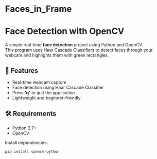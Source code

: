 # Faces_in_Frame

# Face Detection with OpenCV

A simple real-time **face detection** project using Python and OpenCV.  
This program uses Haar Cascade Classifiers to detect faces through your webcam and highlights them with green rectangles.

## 🚀 Features
- Real-time webcam capture
- Face detection using Haar Cascade Classifier
- Press **'q'** to quit the application
- Lightweight and beginner-friendly

## 🛠️ Requirements
- Python 3.7+
- OpenCV

Install dependencies:
```bash
pip install opencv-python
